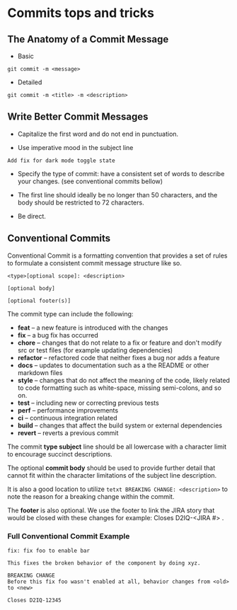 # Commits tops and tricks

## The Anatomy of a Commit Message

- Basic

```git
git commit -m <message>
```

- Detailed

```git
git commit -m <title> -m <description>
```

## Write Better Commit Messages

- Capitalize the first word and do not end in punctuation.

- Use imperative mood in the subject line

```text
Add fix for dark mode toggle state
```

- Specify the type of commit: have a consistent set of words to describe your changes. (see conventional commits bellow)

- The first line should ideally be no longer than 50 characters, and the body should be restricted to 72 characters.

- Be direct.

## Conventional Commits

Conventional Commit is a formatting convention that provides a set of rules to formulate a consistent commit message structure like so.

```text
<type>[optional scope]: <description>

[optional body]

[optional footer(s)]
```

The commit type can include the following:

- **feat** – a new feature is introduced with the changes
- **fix** – a bug fix has occurred
- **chore** – changes that do not relate to a fix or feature and don't modify src or test files (for example updating dependencies)
- **refactor** – refactored code that neither fixes a bug nor adds a feature
- **docs** – updates to documentation such as a the README or other markdown files
- **style** – changes that do not affect the meaning of the code, likely related to code formatting such as white-space, missing semi-colons, and so on.
- **test** – including new or correcting previous tests
- **perf** – performance improvements
- **ci** – continuous integration related
- **build** – changes that affect the build system or external dependencies
- **revert** – reverts a previous commit

The commit **type subject** line should be all lowercase with a character limit to encourage succinct descriptions.

The optional **commit body** should be used to provide further detail that cannot fit within the character limitations of the subject line description.

It is also a good location to utilize `tetxt BREAKING CHANGE: <description>` to note the reason for a breaking change within the commit.

The **footer** is also optional. We use the footer to link the JIRA story that would be closed with these changes for example: Closes D2IQ-<JIRA #> .

### Full Conventional Commit Example

```text
fix: fix foo to enable bar

This fixes the broken behavior of the component by doing xyz.

BREAKING CHANGE
Before this fix foo wasn't enabled at all, behavior changes from <old> to <new>

Closes D2IQ-12345
```
